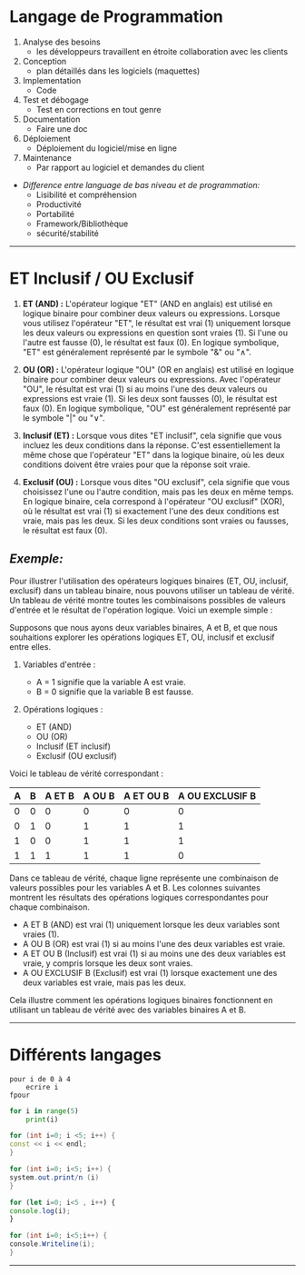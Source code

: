 # Langage de Programmation

1. Analyse des besoins
   - les développeurs travaillent en étroite collaboration avec les clients
2. Conception
   - plan détaillés dans les logiciels (maquettes)
3. Implementation
   - Code
4. Test et débogage
   - Test en corrections en tout genre
5. Documentation
   - Faire une doc
6. Déploiement
   - Déploiement du logiciel/mise en ligne
7. Maintenance
   - Par rapport au logiciel et demandes du client

- _Difference entre language de bas niveau et de programmation:_
  - Lisibilité et compréhension
  - Productivité
  - Portabilité
  - Framework/Bibliothèque
  - sécurité/stabilité

---

# ET Inclusif / OU Exclusif

1. **ET (AND) :** L'opérateur logique "ET" (AND en anglais) est utilisé en logique binaire pour combiner deux valeurs ou expressions. Lorsque vous utilisez l'opérateur "ET", le résultat est vrai (1) uniquement lorsque les deux valeurs ou expressions en question sont vraies (1). Si l'une ou l'autre est fausse (0), le résultat est faux (0). En logique symbolique, "ET" est généralement représenté par le symbole "&" ou "∧".

2. **OU (OR) :** L'opérateur logique "OU" (OR en anglais) est utilisé en logique binaire pour combiner deux valeurs ou expressions. Avec l'opérateur "OU", le résultat est vrai (1) si au moins l'une des deux valeurs ou expressions est vraie (1). Si les deux sont fausses (0), le résultat est faux (0). En logique symbolique, "OU" est généralement représenté par le symbole "|" ou "∨".

3. **Inclusif (ET) :** Lorsque vous dites "ET inclusif", cela signifie que vous incluez les deux conditions dans la réponse. C'est essentiellement la même chose que l'opérateur "ET" dans la logique binaire, où les deux conditions doivent être vraies pour que la réponse soit vraie.

4. **Exclusif (OU) :** Lorsque vous dites "OU exclusif", cela signifie que vous choisissez l'une ou l'autre condition, mais pas les deux en même temps. En logique binaire, cela correspond à l'opérateur "OU exclusif" (XOR), où le résultat est vrai (1) si exactement l'une des deux conditions est vraie, mais pas les deux. Si les deux conditions sont vraies ou fausses, le résultat est faux (0).

## _Exemple:_

Pour illustrer l'utilisation des opérateurs logiques binaires (ET, OU, inclusif, exclusif) dans un tableau binaire, nous pouvons utiliser un tableau de vérité. Un tableau de vérité montre toutes les combinaisons possibles de valeurs d'entrée et le résultat de l'opération logique. Voici un exemple simple :

Supposons que nous ayons deux variables binaires, A et B, et que nous souhaitions explorer les opérations logiques ET, OU, inclusif et exclusif entre elles.

1. Variables d'entrée :

   - A = 1 signifie que la variable A est vraie.
   - B = 0 signifie que la variable B est fausse.

2. Opérations logiques :
   - ET (AND)
   - OU (OR)
   - Inclusif (ET inclusif)
   - Exclusif (OU exclusif)

Voici le tableau de vérité correspondant :

| A   | B   | A ET B | A OU B | A ET OU B | A OU EXCLUSIF B |
| --- | --- | ------ | ------ | --------- | --------------- |
| 0   | 0   | 0      | 0      | 0         | 0               |
| 0   | 1   | 0      | 1      | 1         | 1               |
| 1   | 0   | 0      | 1      | 1         | 1               |
| 1   | 1   | 1      | 1      | 1         | 0               |

Dans ce tableau de vérité, chaque ligne représente une combinaison de valeurs possibles pour les variables A et B. Les colonnes suivantes montrent les résultats des opérations logiques correspondantes pour chaque combinaison.

- A ET B (AND) est vrai (1) uniquement lorsque les deux variables sont vraies (1).
- A OU B (OR) est vrai (1) si au moins l'une des deux variables est vraie.
- A ET OU B (Inclusif) est vrai (1) si au moins une des deux variables est vraie, y compris lorsque les deux sont vraies.
- A OU EXCLUSIF B (Exclusif) est vrai (1) lorsque exactement une des deux variables est vraie, mais pas les deux.

Cela illustre comment les opérations logiques binaires fonctionnent en utilisant un tableau de vérité avec des variables binaires A et B.

---

# Différents langages

```#
pour i de 0 à 4
	ecrire i
fpour
```

```python
for i in range(5)
	print(i)
```

```c++
for (int i=0; i <5; i++) {
const << i << endl;
}
```

```java
for (int i=0; i<5; i++) {
system.out.print/n (i)
}
```

```js
for (let i=0; i<5 , i++) {
console.log(i);
}
```

```c#
for (int i=0; i<5;i++) {
console.Writeline(i);
}
```

---
